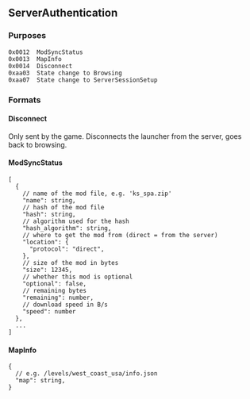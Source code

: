 ## ServerAuthentication

### Purposes

```
0x0012  ModSyncStatus
0x0013  MapInfo
0x0014  Disconnect
0xaa03  State change to Browsing
0xaa07  State change to ServerSessionSetup
```

### Formats

#### Disconnect

Only sent by the game. Disconnects the launcher from the server, goes back to browsing.

#### ModSyncStatus

```json5
[
  {
    // name of the mod file, e.g. 'ks_spa.zip'
    "name": string,
    // hash of the mod file
    "hash": string,
    // algorithm used for the hash
    "hash_algorithm": string,
    // where to get the mod from (direct = from the server)
    "location": {
      "protocol": "direct",
    },
    // size of the mod in bytes
    "size": 12345,
    // whether this mod is optional
    "optional": false,
    // remaining bytes
    "remaining": number,
    // download speed in B/s
    "speed": number
  },
  ...
]
```

#### MapInfo

```json5
{
  // e.g. /levels/west_coast_usa/info.json
  "map": string,
}
```

